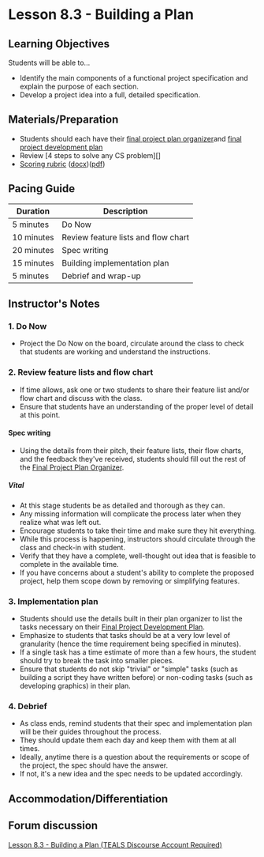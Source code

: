 # Lesson 8.3 - Building a Plan

## Learning Objectives

Students will be able to...

* Identify the main components of a functional project specification and explain the purpose of each section.
* Develop a project idea into a full, detailed specification.

## Materials/Preparation

* Students should each have their [final project plan organizer][]and [final project development plan][]
* Review [4 steps to solve any CS problem][]
* [Scoring rubric](../rubric.md) ([docx](../rubric.docx))([pdf](../rubric.pdf))

## Pacing Guide

| Duration  | Description                                   |
| --------- | --------------------------------------------- |
| 5 minutes | Do Now |
| 10 minutes | Review feature lists and flow chart |
| 20 minutes | Spec writing |
| 15 minutes | Building implementation plan|
| 5 minutes | Debrief and wrap-up|

## Instructor's Notes

### 1. Do Now

* Project the Do Now on the board, circulate around the class to check that students are working and understand the instructions.

### 2. Review feature lists and flow chart

* If time allows, ask one or two students to share their feature list and/or flow chart and discuss with the class.
* Ensure that students have an understanding of the proper level of detail at this point.

#### Spec writing

* Using the details from their pitch, their feature lists, their flow charts, and the feedback they've received, students should fill out the rest of the [Final Project Plan Organizer].

##### Vital

* At this stage students be as detailed and thorough as they can.  
* Any missing information will complicate the process later when they realize what was left out.  
* Encourage students to take their time and make sure they hit everything.
* While this process is happening, instructors should circulate through the class and check-in with student.  
* Verify that they have a complete, well-thought out idea that is feasible to complete in the available time.  
* If you have concerns about a student's ability to complete the proposed project, help them scope down by removing or simplifying features.

### 3. Implementation plan

* Students should use the details built in their plan organizer to list the tasks necessary on their [Final Project Development Plan][].
* Emphasize to students that tasks should be at a very low level of granularity (hence the time requirement being specified in minutes).
* If a single task has a time estimate of more than a few hours, the student should try to break the task into smaller pieces.
* Ensure that students do not skip "trivial" or "simple" tasks (such as building a script they have written before) or non-coding tasks (such as developing graphics) in their plan.

### 4. Debrief

* As class ends, remind students that their spec and implementation plan will be their guides throughout the process.  
* They should update them each day and keep them with them at all times.
* Ideally, anytime there is a question about the requirements or scope of the project, the spec should have the answer.  
* If not, it's a new idea and the spec needs to be updated accordingly.

## Accommodation/Differentiation

[Final Project Plan Organizer]:https://teals-introcs.gitbooks.io/2nd-semester-introduction-to-computer-science-pri/content/units/8_unit/final_project_plan_organizer.docx
[Final Project Development Plan]:https://teals-introcs.gitbooks.io/2nd-semester-introduction-to-computer-science-pri/content/units/8_unit/final_project_development_plan.docx

## Forum discussion

[Lesson 8.3 - Building a Plan (TEALS Discourse Account Required)](https://forums.tealsk12.org/c/2nd-semester-unit-8-final-project/lesson-8-03-building-a-plan)

